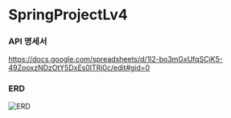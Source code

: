 # SpringProjectLv4

### API 명세서
https://docs.google.com/spreadsheets/d/1l2-bo3mGxUfqSCjK5-49ZooxzNDzOtY5DxEs0lTRj0c/edit#gid=0


### ERD
![ERD](https://user-images.githubusercontent.com/128972031/235289850-ab608bb7-ccc9-479c-b5d1-fb40a4df59d0.PNG)
